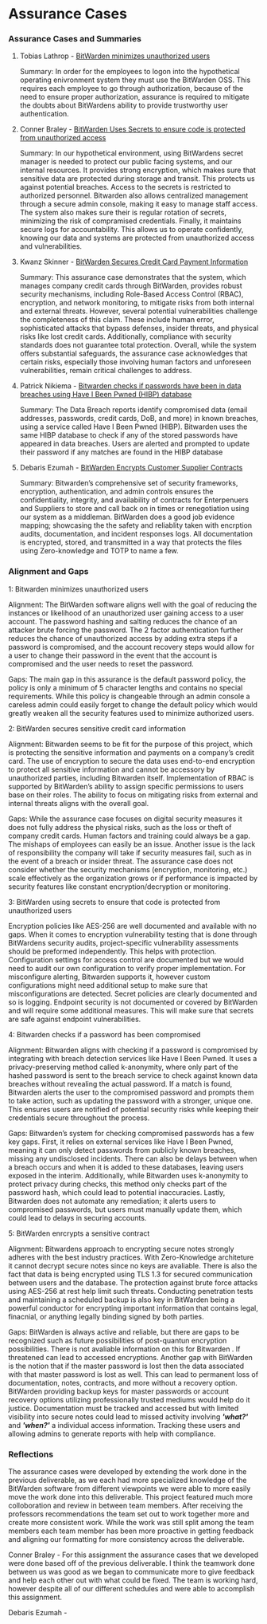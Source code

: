 # Assurance Cases

### Assurance Cases and Summaries

  1. Tobias Lathrop - [BitWarden minimizes unauthorized users](https://github.com/PatrickBN/CYBR8420_Team5/blob/main/Assurance%20Cases/BitWarden%20minimizes%20unauthorized%20users/BitWarden%20minimizes%20unauthorized%20users%20Readme.md)

     Summary: In order for the employees to logon into the hypothetical operating enivronment system they must use the BitWarden OSS. This requires each employee to go through authorization, because of the need to ensure proper authorization, assurance is required to mitigate the doubts about BitWardens ability to provide trustworthy user authentication.
            
  2. Conner Braley - [BitWarden Uses Secrets to ensure code is protected from unauthorized access](https://github.com/PatrickBN/CYBR8420_Team5/blob/main/Assurance%20Cases/Bitwarden%20Using%20Secrets%20To%20Ensure%20Code%20Is%20Protected/BitWarden%20Using%20Secrets%20to%20Ensure%20Code%20is%20Protected%20Readme.md)

     Summary: In our hypothetical environment, using BitWardens secret manager is needed to protect our public facing systems, and our internal resources. It provides strong encryption, which makes sure that sensitive data are protected during storage and transit. This protects us against potential breaches. Access to the secrets is restricted to authorized personnel. Bitwarden also allows centralized management through a secure admin console, making it easy to manage staff access. The system also makes sure their is regular rotation of secrets, minimizing the risk of compramised credentials. Finally, it maintains secure logs for accountability. This allows us to operate confidently, knowing our data and systems are protected from unauthorized access and vulnerabilities.

3. Kwanz Skinner - [BitWarden Secures Credit Card Payment Information](https://github.com/PatrickBN/CYBR8420_Team5/blob/main/Assurance%20Cases/BitWarden%20Secure%20Payments/Secure%20Credit%20Card%20Assurance.md)

    Summary: This assurance case demonstrates that the system, which manages company credit cards through BitWarden, provides robust security mechanisms, including Role-Based Access Control (RBAC), encryption, and network monitoring, to mitigate risks from both internal and external threats. However, several potential vulnerabilities challenge the completeness of this claim. These include human error, sophisticated attacks that bypass defenses, insider threats, and physical risks like lost credit cards. Additionally, compliance with security standards does not guarantee total protection. Overall, while the system offers substantial safeguards, the assurance case acknowledges that certain risks, especially those involving human factors and unforeseen vulnerabilities, remain critical challenges to address.

  4. Patrick Nikiema - [Bitwarden checks if passwords have been in data breaches using Have I Been Pwned (HIBP) database](https://github.com/PatrickBN/CYBR8420_Team5/blob/main/Assurance%20Cases/Bitwardern%20checks%20in%20a%20password%20is%20compromized/Bitwarden%20Compromised%20passwords%20Review.md)

     Summary: The Data Breach reports identify compromised data (email addresses, passwords, credit cards, DoB, and more) in known breaches, using a service called Have I Been Pwned (HIBP). Bitwarden uses the same HIBP database to check if any of the stored passwords have appeared in data breaches. Users are alerted and prompted to update their password if any matches are found in the HIBP database

5. Debaris Ezumah - [BitWarden Encrypts Customer Supplier Contracts](https://github.com/PatrickBN/CYBR8420_Team5/blob/main/Assurance%20Cases/BitWarden%20Encrypts%20CS%20Contracts/Encrypt%20CS%20Contract%20Assurance.md)

     Summary: Bitwarden’s comprehensive set of security frameworks, encryption, authentication, and admin controls ensures the confidentiality, integrity, and availability of contracts for Enterpenuers and Suppliers to store and call back on in times or renegotiation using our system as a middleman. BitWarden does a good job evidence mapping; showcasing the the safety and reliablity taken with encrption audits, documentation, and incident responses logs. All documentation is encrypted, stored, and transmitted in a way that protects the files using Zero-knowledge and TOTP to name a few.
   
### Alignment and Gaps


  1: Bitwarden minimizes unauthorized users 
      
  Alignment: The BitWarden software aligns well with the goal of reducing the instances or likelihood of an unauthorized user gaining access to a user account. The password hashing and salting reduces the chance of an attacker brute forcing the password. The 2 factor authentication further reduces the chance of unauthorized access by adding extra steps if a password is compromised, and the account recovery steps would allow for a user to change their password in the event that the account is compromised and the user needs to reset the password.
      
  Gaps: The main gap in this assurance is the default password policy, the policy is only a minimum of 5 character lengths and contains no special requirements. While this policy is changeable through an admin console a careless admin could easily forget to change the default policy which would greatly weaken all the security features used to minimize authorized users.

  2: BitWarden secures sensitive credit card information

  Alignment: Bitwarden seems to be fit for the purpose of this project, which is protecting the sensitive information and payments on a company’s credit card. The use of encryption to secure the data uses end-to-end encryption to protect all sensitive information and cannot be accessory by unauthorized parties, including Bitwarden itself. Implementation of RBAC is supported by BitWarden’s ability to assign specific permissions to users base on their roles. The ability to focus on mitigating risks from external and internal threats aligns with the overall goal. 

Gaps: While the assurance case focuses on digital security measures it does not fully address the physical risks, such as the loss or theft of company credit cards. Human factors and training could always be a gap. The mishaps of employees can easily be an issue. Another issue is the lack of responsibility the company will take if security measures fail, such as in the event of a breach or insider threat. The assurance case does not consider whether the security mechanisms (encryption, monitoring, etc.) scale effectively as the organization grows or if performance is impacted by security features like constant encryption/decryption or monitoring.
  
  3: BitWarden using secrets to ensure that code is protected from unauthorized users 
  
  Encryption policies like AES-256 are well documented and available with no gaps. When it comes to encryption vulnerability testing that is done through BitWardens security audits, project-specific vulnerability assessments should be preformed independently. This helps with protection. Configuration settings for access control are documented but we would need to audit our own configuration to verify proper implementation. For misconfigure alerting, Bitwarden supports it, however custom configurations might need additional setup to make sure that misconfigurations are detected. Secret policies are clearly documented and so is logging. Endpoint security is not documented or covered by BitWarden and will require some additional measures. This will make sure that secrets are safe against endpoint vulnerabilities. 
  
  4: Bitwarden checks if a password has been compromised
  
  Alignment: Bitwarden aligns with checking if a password is compromised by integrating with breach detection services like Have I Been Pwned. It uses a privacy-preserving method called k-anonymity, where only part of the hashed password is sent to the breach service to check against known data breaches without revealing the actual password. If a match is found, Bitwarden alerts the user to the compromised password and prompts them to take action, such as updating the password with a stronger, unique one. This ensures users are notified of potential security risks while keeping their credentials secure throughout the process.
  
  Gaps: Bitwarden’s system for checking compromised passwords has a few key gaps. First, it relies on external services like Have I Been Pwned, meaning it can only detect passwords from publicly known breaches, missing any undisclosed incidents. There can also be delays between when a breach occurs and when it is added to these databases, leaving users exposed in the interim. Additionally, while Bitwarden uses k-anonymity to protect privacy during checks, this method only checks part of the password hash, which could lead to potential inaccuracies. Lastly, Bitwarden does not automate any remediation; it alerts users to compromised passwords, but users must manually update them, which could lead to delays in securing accounts.
  
  5: BitWarden enrcrypts a sensitive contract

  Alignment: Bitwardens approach to encrypting secure notes strongly adheres with the best industry practices. With Zero-Knowledge architeture it cannot decrypt secure notes since no keys are avaliable. There is also the fact that data is being encrypted using TLS 1.3 for secured communication between users and the database. The protection against brute force attacks using AES-256 at rest help limit such threats. Conducting penetration tests and maintaining a scheduled backup is also key in BitWarden being a powerful conductor for encrypting important information that contains legal, finacnial, or anything legally binding signed by both parties.


  Gaps: BitWarden is always active and reliable, but there are gaps to be recognized such as future possibilities of post-quantun encryption possibilities. There is not avaliable information on this for Bitwarden . If threatened can lead to accessed encryptions. Another gap with BitWarden is the notion that if the master password is lost then the data associated with that master password is lost as well. This can lead to permanent loss of documentation, notes, contracts, and more without a recovery option. BitWarden providing backup keys for master passwords or account recovery options utilizing professionally trusted mediums would help do it justice. Documentation must be tracked and accessed but with limited visibility into secure notes could lead to missed activity involving ***'what?'*** and ***'when?'*** a individual access information. Tracking these users and allowing admins to generate reports with help with compliance.

### Reflections

  The assurance cases were developed by extending the work done in the previous deliverable, as we each had more specialized knowledge of the BitWarden software from different viewpoints we were able to more easily move the work done into this deliverable. This project featured much more colloboration and review in between team members. After receiving the professors recommendations the team set out to work together more and create more consistent work. While the work was still split among the team members each team member has been more proactive in getting feedback and aligning our formatting for more consistency across the deliverable.   
  
Conner Braley - For this assignment the assurance cases that we developed were done based off of the previous deliverable. I think the teamwork done between us was good as we began to communicate more to give feedback and help each other out with what could be fixed. The team is working hard, however despite all of our different schedules and were able to accomplish this assignment. 

    
Debaris Ezumah - 
